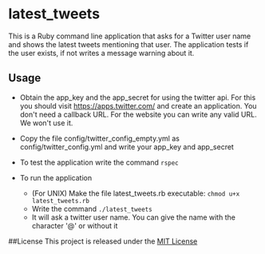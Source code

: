 # latest_tweets
This is a Ruby command line application that asks for a Twitter user name and shows the latest tweets mentioning that user.
The application tests if the user exists, if not writes a message warning about it.

## Usage
* Obtain the app_key and the app_secret for using the twitter api. For this you should visit https://apps.twitter.com/ and create an application. You don't need a callback URL. For the website you can write any valid URL. We won't use it.

* Copy the file config/twitter_config_empty.yml as config/twitter_config.yml and write your app_key and app_secret

* To test the application write the command `rspec`

* To run the application

	* (For UNIX) Make the file latest_tweets.rb executable:
		`chmod u+x latest_tweets.rb`
	* Write the command
		`./latest_tweets`
	* It will ask a twitter user name. You can give the name with the character '@' or without it

##License
This project is released under the [MIT License](https://opensource.org/licenses/MIT)
